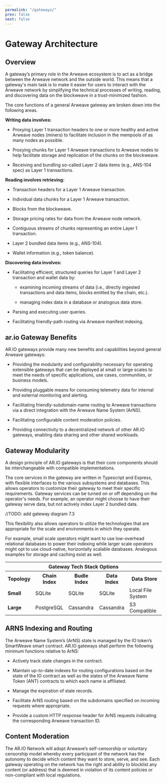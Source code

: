 ```yaml
---
permalink: "/gateways/"
prev: false
next: false
---
```


# Gateway Architecture

## Overview

A gateway’s primary role in the Arweave ecosystem is to act as a bridge between the Arweave network and the outside world. This means that a gateway's main task is to make it easier for users to interact with the Arweave network by simplifying the technical processes of writing, reading, and discovering data on the blockweave in a trust-minimized fashion.

The core functions of a general Arweave gateway are broken down into the following areas.

**Writing data involves:**

- Proxying Layer 1 transaction headers to one or more healthy and active Arweave nodes (miners) to facilitate inclusion in the mempools of as many nodes as possible.

- Proxying chunks for Layer 1 Arweave transactions to Arweave nodes to help facilitate storage and replication of the chunks on the blockweave.

- Receiving and bundling so-called Layer 2 data items (e.g., ANS-104 spec) as Layer 1 transactions.

**Reading involves retrieving:**

- Transaction headers for a Layer 1 Arweave transaction.

- Individual data chunks for a Layer 1 Arweave transaction.

- Blocks from the blockweave.

- Storage pricing rates for data from the Arweave node network.

- Contiguous streams of chunks representing an entire Layer 1 transaction.

- Layer 2 bundled data items (e.g., ANS-104).

- Wallet information (e.g., token balance).

**Discovering data involves:**

- Facilitating efficient, structured queries for Layer 1 and Layer 2 transaction and wallet data by:

  - examining incoming streams of data (i.e., directly ingested transactions and data items, blocks emitted by the chain, etc.).

  - managing index data in a database or analogous data store.

- Parsing and executing user queries.

- Facilitating friendly-path routing via Arweave manifest indexing.

## ar.io Gateway Benefits

AR.IO gateways provide many new benefits and capabilities beyond general Arweave gateways:

- Providing the modularity and configurability necessary for operating extensible gateways that can be deployed at small or large scales to meet the needs of specific applications, use cases, communities, or business models.

- Providing pluggable means for consuming telemetry data for internal and external monitoring and alerting.

- Facilitating friendly-subdomain-name routing to Arweave transactions via a direct integration with the Arweave Name System (ArNS).

- Facilitating configurable content moderation policies.

- Providing connectivity to a decentralized network of other AR.IO gateways, enabling data sharing and other shared workloads.

## Gateway Modularity

A design principle of AR.IO gateways is that their core components should be interchangeable with compatible implementations.

The core services in the gateway are written in Typescript and Express, with flexible interfaces to the various subsystems and databases. This allows operators to customize their gateway to meet their specific requirements. Gateway services can be turned on or off depending on the operator's needs. For example, an operator might choose to have their gateway serve data, but not actively index Layer 2 bundled data.

//TODO: add gateway diagram 7.3



This flexibility also allows operators to utilize the technologies that are appropriate for the scale and environments in which they operate.

For example, small scale operators might want to use low-overhead relational databases to power their indexing while larger scale operators might opt to use cloud-native, horizontally scalable databases. Analogous examples for storage and caching exist as well.

<div style="text-align: center">
    <table class="inline-table">
        <tr>
            <th colspan="5" style="font-weight: bold">Gateway Tech Stack Options</th>
        </tr>
        <tr>
            <th>Topology</th>
            <th>Chain Index</th>
            <th>Budle Index</th>
            <th>Data Index</th>
            <th>Data Store</th>
        </tr>
        <tr>
            <td style="font-weight:bold">Small</td>
            <td>SQLite</td>
            <td>SQLite</td>
            <td>SQLite</td>
            <td>Local File System</td>
        </tr>
        <tr>
            <td style="font-weight:bold">Large</td>
            <td>PostgreSQL</td>
            <td>Cassandra</td>
            <td>Cassandra</td>
            <td>S3 Compatible</td>
        </tr>
    </table>
</div>

## ARNS Indexing and Routing

The Arweave Name System’s (ArNS) state is managed by the IO token’s SmartWeave smart contract. AR.IO gateways shall perform the following minimum functions relative to ArNS:

- Actively track state changes in the contract.

- Maintain up-to-date indexes for routing configurations based on the state of the IO contract as well as the states of the Arweave Name Token (ANT) contracts to which each name is affiliated.

- Manage the expiration of stale records.

- Facilitate ArNS routing based on the subdomains specified on incoming requests where appropriate.

- Provide a custom HTTP response header for ArNS requests indicating the corresponding Arweave transaction ID.

## Content Moderation

The AR.IO Network will adopt Arweave’s self-censorship or voluntary censorship model whereby every participant of the network has the autonomy to decide which content they want to store, serve, and see. Each gateway operating on the network has the right and ability to blocklist any content (or address) that is deemed in violation of its content policies or non-compliant with local regulations.
